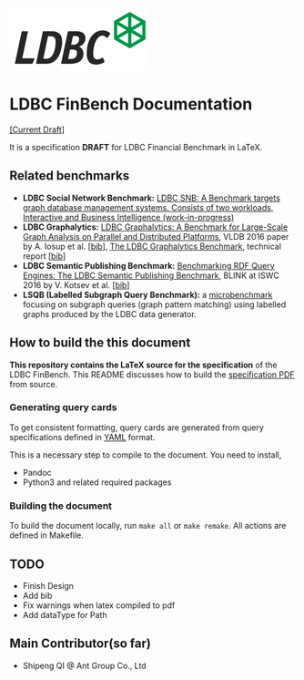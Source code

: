 ![LDBC_LOGO](https://raw.githubusercontent.com/ldbc/ldbc_finbench_docs/main/figures/ldbc-logo.png)

# LDBC FinBench Documentation

[[Current Draft]](https://ldbcouncil.org/ldbc_finbench_docs/ldbc-finbench-specification.pdf)

It is a specification **DRAFT** for LDBC Financial Benchmark in LaTeX.

## Related benchmarks

* **LDBC Social Network Benchmark:** [LDBC SNB: A Benchmark targets graph database management systems. Consists of two workloads, Interactive and Business Intelligence (work-in-progress)](https://github.com/ldbc/ldbc_snb_docs)
* **LDBC Graphalytics:** [LDBC Graphalytics: A Benchmark for Large-Scale Graph Analysis on Parallel and Distributed Platforms](http://www.vldb.org/pvldb/vol9/p1317-iosup.pdf), VLDB 2016 paper by A. Iosup et al. [[bib](bib/graphalytics.bib)], [The LDBC Graphalytics Benchmark](https://arxiv.org/pdf/2011.15028.pdf), technical report [[bib](bib/graphalytics-specification.bib)]
* **LDBC Semantic Publishing Benchmark:** [Benchmarking RDF Query Engines: The LDBC Semantic Publishing Benchmark](http://ceur-ws.org/Vol-1700/paper-01.pdf), BLINK at ISWC 2016 by V. Kotsev et al. [[bib](bib/spb.bib)]
* **LSQB (Labelled Subgraph Query Benchmark):** a [microbenchmark](https://github.com/ldbc/lsqb) focusing on subgraph queries (graph pattern matching) using labelled graphs produced by the LDBC data generator.

## How to build the this document

**This repository contains the LaTeX source for the specification** of the LDBC FinBench. This README discusses how to build the [specification PDF](http://raw.githubusercontent.com/ldbc/ldbc_finbench_docs/main/ldbc-finbench-specification.pdf) from source.

### Generating query cards

To get consistent formatting, query cards are generated from query specifications defined in [YAML](http://yaml.org/) format. 

This is a necessary step to compile to the document. You need to install,

* Pandoc
* Python3 and related required packages

### Building the document

To build the document locally, run `make all` or `make remake`. All actions are defined in Makefile.

## TODO

* Finish Design
* Add bib
* Fix warnings when latex compiled to pdf
* Add dataType for Path

## Main Contributor(so far)

* Shipeng QI @ Ant Group Co., Ltd
